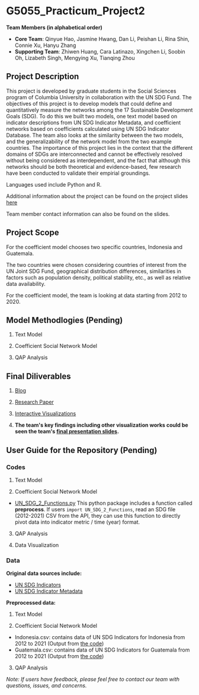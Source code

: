 # G5055_Practicum_Project2

**Team Members (in alphabetical order)**

* **Core Team**: Qinyue Hao, Jasmine Hwang, Dan Li, Peishan Li, Rina Shin, Connie Xu, Hanyu Zhang
* **Supporting Team**: Zhiwen Huang, Cara Latinazo, Xingchen Li, Soobin Oh, Lizabeth Singh, Mengying Xu, Tianqing Zhou

## Project Description

This project is developed by graduate students in the Social Sciences program of Columbia University in collaboration with the UN SDG Fund. The objectives of this project is to develop models that could define and quantitatively measure the networks among the 17 Sustainable Development Goals (SDG). To do this we built two models, one text model based on indicator descriptions from UN SDG Indicator Metadata, and coefficient networks based on coefficients calculated using UN SDG Indicator Database. The team also looks at the similarity between the two models, and the generalizability of the network model from the two example countries. The importance of this project lies in the context that the different domains of SDGs are interconnected and cannot be effectively resolved without being considered as interdependent, and the fact that although this networks should be both theoretical and evidence-based, few research have been conducted to validate their empirial groundings.

Languages used include Python and R.

Additional information about the project can be found on the project slides [here](https://github.com/PeishanLi/G5055_Practicum_Project2/blob/main/G5055%20Project%202%20Deck%20.pdf)

Team member contact information can also be found on the slides.

## Project Scope

For the coefficient model chooses two specific countries, Indonesia and Guatemala.

The two countries were chosen considering countries of interest from the UN Joint SDG Fund, geographical distribution differences, similarities in factors such as population density, political stability, etc., as well as relative data availability.

For the coefficient model, the team is looking at data starting from 2012 to 2020.

## Model Methodlogies (Pending)

1. Text Model

2. Coefficient Social Network Model

3. QAP Analysis

## Final Diliverables

1. [Blog](https://docs.google.com/presentation/d/1zmhJTMVDWkgyJlh7xcl0nNyeMsjiqfmjNm4FKSYFkJ4/edit)

2. [Research Paper](https://docs.google.com/document/d/1r9EB9jqlAU1O_vVY4bYghDMNJcdc4Olw/edit)

3. [Interactive Visualizations](http://rpubs.com/LPS/unsdginteractivenetworks)

4. **The team's key findings including other visualization works could be seen the team's [final presentation slides](https://github.com/PeishanLi/G5055_Practicum_Project2/blob/main/G5055%20Project%202%20Deck%20.pdf).**

## User Guide for the Repository (Pending)

### Codes

1. Text Model

2. Coefficient Social Network Model

* [UN_SDG_2_Functions.py](https://github.com/PeishanLi/G5055_Practicum_Project2/blob/main/Codes/Data%20Accessing%20and%20Preprocessing/UN_SDG2_Functions.py) This python package includes a function called **preprocess**. If users ```import UN_SDG_2_Functions```, read an SDG file (2012-2021) CSV from the API, they can use this function to directly pivot data into indicator metric / time (year) format. 

3. QAP Analysis

4. Data Visualization

### Data

**Original data sources include:**

* [UN SDG Indicators](https://unstats.un.org/sdgs/indicators/database/)
* [UN SDG Indicator Metadata](https://unstats.un.org/sdgs/metadata/)

**Preprocessed data:**

1. Text Model

2. Coefficient Social Network Model

* Indonesia.csv: contains data of UN SDG Indicators for Indonesia from 2012 to 2021 (Output from [the code](https://github.com/PeishanLi/G5055_Practicum_Project2/blob/main/Codes/Data%20Accessing%20and%20Preprocessing/Accessing_UNSDG_Data.ipynb))
* Guatemala.csv: contains data of UN SDG Indicators for Guatemala from 2012 to 2021 (Output from [the code](https://github.com/PeishanLi/G5055_Practicum_Project2/blob/main/Codes/Data%20Accessing%20and%20Preprocessing/Accessing_UNSDG_Data.ipynb))

3. QAP Analysis

*Note: If users have feedback, please feel free to contact our team with questions, issues, and concerns.* 
